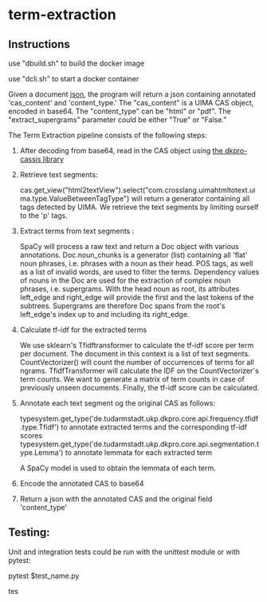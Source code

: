 # term-extraction

## Instructions

use "dbuild.sh" to build the docker image

use "dcli.sh" to start a docker container

Given a document [json](https://github.com/alina-crosslang/term-extraction/blob/master/example.json), the program will return a json containing annotated 'cas_content' and 'content_type.'
The "cas_content" is a UIMA CAS object, encoded in base64. The "content_type" can be "html" or "pdf". The "extract_supergrams" parameter could be either "True" or "False."


The Term Extraction pipeline consists of the following steps:

1. After decoding from base64, read in the CAS object using [the dkpro-cassis library](https://github.com/dkpro/dkpro-cassis)
2. Retrieve text segments:

   cas.get_view("html2textView").select("com.crosslang.uimahtmltotext.uima.type.ValueBetweenTagType") will return a generator containing all tags detected by UIMA. 
   We retrieve the text segments by limiting ourself to the 'p' tags.
   
3. Extract terms from text segments :
   
   SpaCy will process a raw text and return a Doc object with various annotations. 
   Doc.noun_chunks is a generator (list) containing all 'flat' noun phrases, i.e. phrases with a noun as their head.
   POS tags, as well as a list of invalid words, are used to filter the terms.
   Dependency values of nouns in the Doc are used for the extraction of complex noun phrases, i.e. supergrams. 
   With the head noun as root, its attributes left_edge and right_edge will provide the first and the last tokens of the subtrees.
   Supergrams are therefore Doc spans from the root's left_edge's index up to and including its right_edge.

4. Calculate tf-idf for the extracted terms

   We use sklearn's Tfidftransformer to calculate the tf-idf score per term per document. 
   The document in this context is a list of text segments.
   CountVectorizer() will count the number of occurrences of terms for all ngrams.
   TfidfTransformer will calculate the IDF on the CountVectorizer's term counts.
   We want to generate a matrix of term counts in case of previously unseen documents.
   Finally, the tf-idf score can be calculated.
   
5. Annotate each text segment og the original CAS as follows:
   
   typesystem.get_type('de.tudarmstadt.ukp.dkpro.core.api.frequency.tfidf.type.Tfidf') to annotate extracted terms and the corresponding tf-idf scores
   typesystem.get_type('de.tudarmstadt.ukp.dkpro.core.api.segmentation.type.Lemma') to annotate lemmata for each extracted term
   
   A SpaCy model is used to obtain the lemmata of each term.

6. Encode the annotated CAS to base64
7. Return a json with the annotated CAS and the original field 'content_type'

## Testing:

Unit and integration tests could be run with the unittest module or with pytest:

pytest $test_name.py

tes
